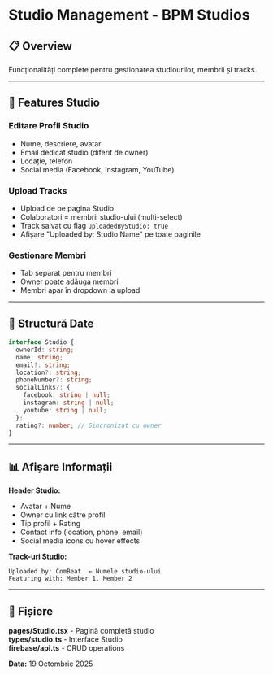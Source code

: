 # Studio Management - BPM Studios

## 📋 Overview

Funcționalități complete pentru gestionarea studiourilor, membrii și tracks.

---

## 🏢 Features Studio

### **Editare Profil Studio**

- Nume, descriere, avatar
- Email dedicat studio (diferit de owner)
- Locație, telefon
- Social media (Facebook, Instagram, YouTube)

### **Upload Tracks**

- Upload de pe pagina Studio
- Colaboratori = membrii studio-ului (multi-select)
- Track salvat cu flag `uploadedByStudio: true`
- Afișare "Uploaded by: Studio Name" pe toate paginile

### **Gestionare Membri**

- Tab separat pentru membri
- Owner poate adăuga membri
- Membri apar în dropdown la upload

---

## 💾 Structură Date

```typescript
interface Studio {
  ownerId: string;
  name: string;
  email?: string;
  location?: string;
  phoneNumber?: string;
  socialLinks?: {
    facebook: string | null;
    instagram: string | null;
    youtube: string | null;
  };
  rating?: number; // Sincronizat cu owner
}
```

---

## 📊 Afișare Informații

**Header Studio:**

- Avatar + Nume
- Owner cu link către profil
- Tip profil + Rating
- Contact info (location, phone, email)
- Social media icons cu hover effects

**Track-uri Studio:**

```
Uploaded by: ComBeat  ← Numele studio-ului
Featuring with: Member 1, Member 2
```

---

## 📁 Fișiere

**pages/Studio.tsx** - Pagină completă studio  
**types/studio.ts** - Interface Studio  
**firebase/api.ts** - CRUD operations

**Data:** 19 Octombrie 2025
